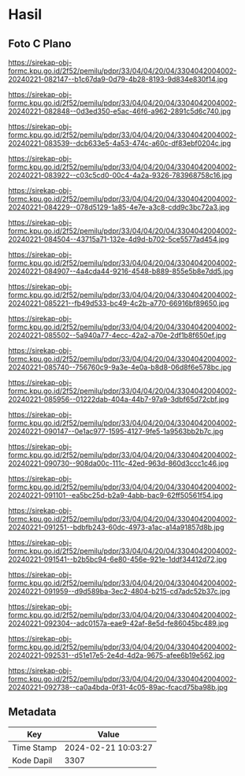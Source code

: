 # Hasil

## Foto C Plano

https://sirekap-obj-formc.kpu.go.id/2f52/pemilu/pdpr/33/04/04/20/04/3304042004002-20240221-082147--b1c67da9-0d79-4b28-8193-9d834e830f14.jpg

https://sirekap-obj-formc.kpu.go.id/2f52/pemilu/pdpr/33/04/04/20/04/3304042004002-20240221-082848--0d3ed350-e5ac-46f6-a962-2891c5d6c740.jpg

https://sirekap-obj-formc.kpu.go.id/2f52/pemilu/pdpr/33/04/04/20/04/3304042004002-20240221-083539--dcb633e5-4a53-474c-a60c-df83ebf0204c.jpg

https://sirekap-obj-formc.kpu.go.id/2f52/pemilu/pdpr/33/04/04/20/04/3304042004002-20240221-083922--c03c5cd0-00c4-4a2a-9326-783968758c16.jpg

https://sirekap-obj-formc.kpu.go.id/2f52/pemilu/pdpr/33/04/04/20/04/3304042004002-20240221-084229--078d5129-1a85-4e7e-a3c8-cdd9c3bc72a3.jpg

https://sirekap-obj-formc.kpu.go.id/2f52/pemilu/pdpr/33/04/04/20/04/3304042004002-20240221-084504--43715a71-132e-4d9d-b702-5ce5577ad454.jpg

https://sirekap-obj-formc.kpu.go.id/2f52/pemilu/pdpr/33/04/04/20/04/3304042004002-20240221-084907--4a4cda44-9216-4548-b889-855e5b8e7dd5.jpg

https://sirekap-obj-formc.kpu.go.id/2f52/pemilu/pdpr/33/04/04/20/04/3304042004002-20240221-085221--fb49d533-bc49-4c2b-a770-66916bf89650.jpg

https://sirekap-obj-formc.kpu.go.id/2f52/pemilu/pdpr/33/04/04/20/04/3304042004002-20240221-085502--5a940a77-4ecc-42a2-a70e-2df1b8f650ef.jpg

https://sirekap-obj-formc.kpu.go.id/2f52/pemilu/pdpr/33/04/04/20/04/3304042004002-20240221-085740--756760c9-9a3e-4e0a-b8d8-06d8f6e578bc.jpg

https://sirekap-obj-formc.kpu.go.id/2f52/pemilu/pdpr/33/04/04/20/04/3304042004002-20240221-085956--01222dab-404a-44b7-97a9-3dbf65d72cbf.jpg

https://sirekap-obj-formc.kpu.go.id/2f52/pemilu/pdpr/33/04/04/20/04/3304042004002-20240221-090147--0e1ac977-1595-4127-9fe5-1a9563bb2b7c.jpg

https://sirekap-obj-formc.kpu.go.id/2f52/pemilu/pdpr/33/04/04/20/04/3304042004002-20240221-090730--908da00c-111c-42ed-963d-860d3ccc1c46.jpg

https://sirekap-obj-formc.kpu.go.id/2f52/pemilu/pdpr/33/04/04/20/04/3304042004002-20240221-091101--ea5bc25d-b2a9-4abb-bac9-62ff50561f54.jpg

https://sirekap-obj-formc.kpu.go.id/2f52/pemilu/pdpr/33/04/04/20/04/3304042004002-20240221-091251--bdbfb243-60dc-4973-a1ac-a14a91857d8b.jpg

https://sirekap-obj-formc.kpu.go.id/2f52/pemilu/pdpr/33/04/04/20/04/3304042004002-20240221-091541--b2b5bc94-6e80-456e-921e-1ddf34412d72.jpg

https://sirekap-obj-formc.kpu.go.id/2f52/pemilu/pdpr/33/04/04/20/04/3304042004002-20240221-091959--d9d589ba-3ec2-4804-b215-cd7adc52b37c.jpg

https://sirekap-obj-formc.kpu.go.id/2f52/pemilu/pdpr/33/04/04/20/04/3304042004002-20240221-092304--adc0157a-eae9-42af-8e5d-fe86045bc489.jpg

https://sirekap-obj-formc.kpu.go.id/2f52/pemilu/pdpr/33/04/04/20/04/3304042004002-20240221-092531--d51e17e5-2e4d-4d2a-9675-afee6b19e562.jpg

https://sirekap-obj-formc.kpu.go.id/2f52/pemilu/pdpr/33/04/04/20/04/3304042004002-20240221-092738--ca0a4bda-0f31-4c05-89ac-fcacd75ba98b.jpg


## Metadata

| Key        | Value               |
| ---------- | ------------------- |
| Time Stamp | 2024-02-21 10:03:27 |
| Kode Dapil | 3307                |



